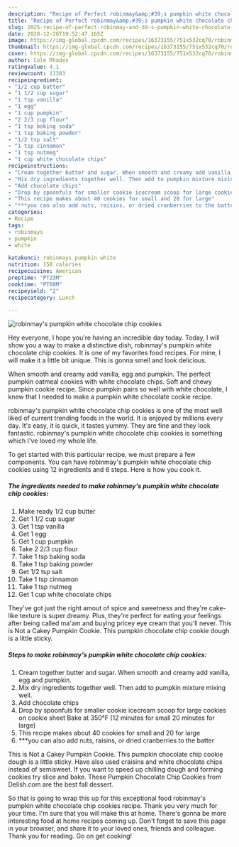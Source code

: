 ```yaml
---
description: "Recipe of Perfect robinmay&amp;#39;s pumpkin white chocolate chip cookies"
title: "Recipe of Perfect robinmay&amp;#39;s pumpkin white chocolate chip cookies"
slug: 2025-recipe-of-perfect-robinmay-and-39-s-pumpkin-white-chocolate-chip-cookies
date: 2020-12-26T19:52:47.165Z
image: https://img-global.cpcdn.com/recipes/16373155/751x532cq70/robinmays-pumpkin-white-chocolate-chip-cookies-recipe-main-photo.jpg
thumbnail: https://img-global.cpcdn.com/recipes/16373155/751x532cq70/robinmays-pumpkin-white-chocolate-chip-cookies-recipe-main-photo.jpg
cover: https://img-global.cpcdn.com/recipes/16373155/751x532cq70/robinmays-pumpkin-white-chocolate-chip-cookies-recipe-main-photo.jpg
author: Cole Rhodes
ratingvalue: 4.1
reviewcount: 11303
recipeingredient:
- "1/2 cup butter"
- "1 1/2 cup sugar"
- "1 tsp vanilla"
- "1 egg"
- "1 cup pumpkin"
- "2 2/3 cup flour"
- "1 tsp baking soda"
- "1 tsp baking powder"
- "1/2 tsp salt"
- "1 tsp cinnamon"
- "1 tsp nutmeg"
- "1 cup white chocolate chips"
recipeinstructions:
- "Cream together butter and sugar. When smooth and creamy add vanilla, egg and pumpkin."
- "Mix dry ingredients together well. Then add to pumpkin mixture mixing well."
- "Add chocolate chips"
- "Drop by spoonfuls for smaller cookie icecream scoop for large cookies on cookie sheet  Bake at 350°F  (12 minutes for small 20 minutes for large)"
- "This recipe makes about 40 cookies for small and 20 for large"
- "***you can also add nuts, raisins, or dried cranberries to the batter"
categories:
- Recipe
tags:
- robinmays
- pumpkin
- white

katakunci: robinmays pumpkin white 
nutrition: 150 calories
recipecuisine: American
preptime: "PT23M"
cooktime: "PT60M"
recipeyield: "2"
recipecategory: Lunch

---
```



![robinmay&#39;s pumpkin white chocolate chip cookies](https://img-global.cpcdn.com/recipes/16373155/751x532cq70/robinmays-pumpkin-white-chocolate-chip-cookies-recipe-main-photo.jpg)

Hey everyone, I hope you're having an incredible day today. Today, I will show you a way to make a distinctive dish, robinmay&#39;s pumpkin white chocolate chip cookies. It is one of my favorites food recipes. For mine, I will make it a little bit unique. This is gonna smell and look delicious.

When smooth and creamy add vanilla, egg and pumpkin. The perfect pumpkin oatmeal cookies with white chocolate chips. Soft and chewy pumpkin cookie recipe. Since pumpkin pairs so well with white chocolate, I knew that I needed to make a pumpkin white chocolate cookie recipe.

robinmay&#39;s pumpkin white chocolate chip cookies is one of the most well liked of current trending foods in the world. It is enjoyed by millions every day. It's easy, it is quick, it tastes yummy. They are fine and they look fantastic. robinmay&#39;s pumpkin white chocolate chip cookies is something which I've loved my whole life.


To get started with this particular recipe, we must prepare a few components. You can have robinmay&#39;s pumpkin white chocolate chip cookies using 12 ingredients and 6 steps. Here is how you cook it.

<!--inarticleads1-->

##### The ingredients needed to make robinmay&#39;s pumpkin white chocolate chip cookies:

1. Make ready 1/2 cup butter
1. Get 1 1/2 cup sugar
1. Get 1 tsp vanilla
1. Get 1 egg
1. Get 1 cup pumpkin
1. Take 2 2/3 cup flour
1. Take 1 tsp baking soda
1. Take 1 tsp baking powder
1. Get 1/2 tsp salt
1. Take 1 tsp cinnamon
1. Take 1 tsp nutmeg
1. Get 1 cup white chocolate chips


They&#39;ve got just the right amout of spice and sweetness and they&#39;re cake-like texture is super dreamy. Plus, they&#39;re perfect for eating your feelings after being called ma&#39;am and buying pricey eye cream that you&#39;ll never. This is Not a Cakey Pumpkin Cookie. This pumpkin chocolate chip cookie dough is a little sticky. 

<!--inarticleads2-->

##### Steps to make robinmay&#39;s pumpkin white chocolate chip cookies:

1. Cream together butter and sugar. When smooth and creamy add vanilla, egg and pumpkin.
1. Mix dry ingredients together well. Then add to pumpkin mixture mixing well.
1. Add chocolate chips
1. Drop by spoonfuls for smaller cookie icecream scoop for large cookies on cookie sheet  Bake at 350°F  (12 minutes for small 20 minutes for large)
1. This recipe makes about 40 cookies for small and 20 for large
1. ***you can also add nuts, raisins, or dried cranberries to the batter


This is Not a Cakey Pumpkin Cookie. This pumpkin chocolate chip cookie dough is a little sticky. Have also used craisins and white chocolate chips instead of semisweet. If you want to speed up chilling dough and forming cookies try slice and bake. These Pumpkin Chocolate Chip Cookies from Delish.com are the best fall dessert. 

So that is going to wrap this up for this exceptional food robinmay&#39;s pumpkin white chocolate chip cookies recipe. Thank you very much for your time. I'm sure that you will make this at home. There's gonna be more interesting food at home recipes coming up. Don't forget to save this page in your browser, and share it to your loved ones, friends and colleague. Thank you for reading. Go on get cooking!
